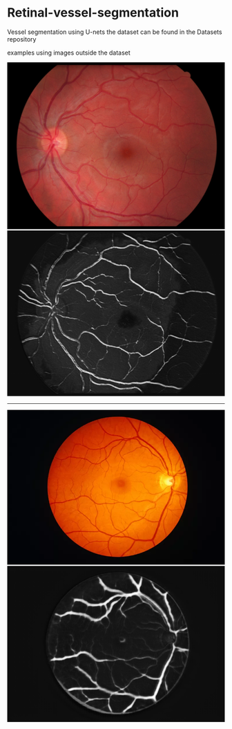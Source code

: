 # Retinal-vessel-segmentation
Vessel segmentation using U-nets
the dataset can be found in the Datasets repository


examples using images outside the dataset

<img src="/examples/ex1.png" alt="ex1" >


<img src="/examples/ex1_segmented.png" alt="ex1s" >

_____________________
<img src="/examples/ex2.png" alt="ex2" >


<img src="/examples/ex2_segmented.png" alt="ex2s" >
